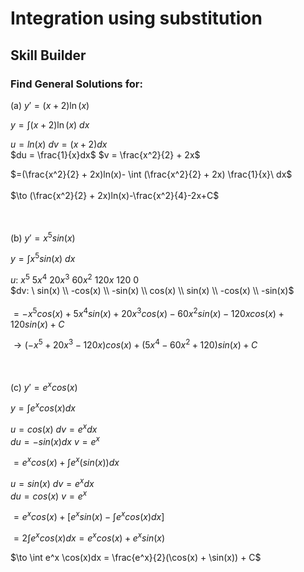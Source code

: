# Integration using substitution
## Skill Builder
### Find General Solutions for:
(a) $y' = (x+2)\ln(x)$

  $y = \int (x+2)\ln(x) \ dx$  
    
  $u = ln(x)$ $dv = (x+2)dx$  
  $du = \frac{1}{x}dx$  $v = \frac{x^2}{2} + 2x$
    
 $=(\frac{x^2}{2} + 2x)ln(x)- \int (\frac{x^2}{2} + 2x) \frac{1}{x}\ dx$    
 <br> $\to (\frac{x^2}{2} + 2x)ln(x)-\frac{x^2}{4}-2x+C$  
<br>
<br>

(b) $y' = x^5sin(x)$<br>

  $y = \int x^5sin(x) \ dx$

  $u: \ x^5 \ 5x^4 \ 20x^3 \ 60x^2 \ 120x \ 120 \ 0$ <br>
  $dv: \ sin(x) \\ -cos(x) \\ -sin(x) \\ cos(x) \\ sin(x) \\ -cos(x) \\ -sin(x)$  
  <br>
  $=-x^5cos(x)+5x^4sin(x)+20x^3cos(x)-60x^2sin(x)-120xcos(x)+120sin(x)+C$
  
  $\to (-x^5+20x^3-120x)cos(x)+(5x^4-60x^2+120)sin(x)+C$  
<br>
<br>

(c) $y' = e^xcos(x)$ 
  
  $y = \int e^xcos(x)dx$ <br>  
  
  $u = cos(x)$ $dv = e^x dx$  
  $du = -sin(x)dx$  $v = e^x$   
  
  $= e^xcos(x) + \int e^x(sin(x))dx$

  $u = sin(x)$ $dv = e^x dx$  
  $du = cos(x)$ $v = e^x$  

$= e^xcos(x)+[e^xsin(x)-\int e^xcos(x)dx]$

$= 2\int e^xcos(x)dx = e^xcos(x)+e^xsin(x)$  

$\to \int e^x \cos(x)dx = \frac{e^x}{2}(\cos(x) + \sin(x)) + C$
